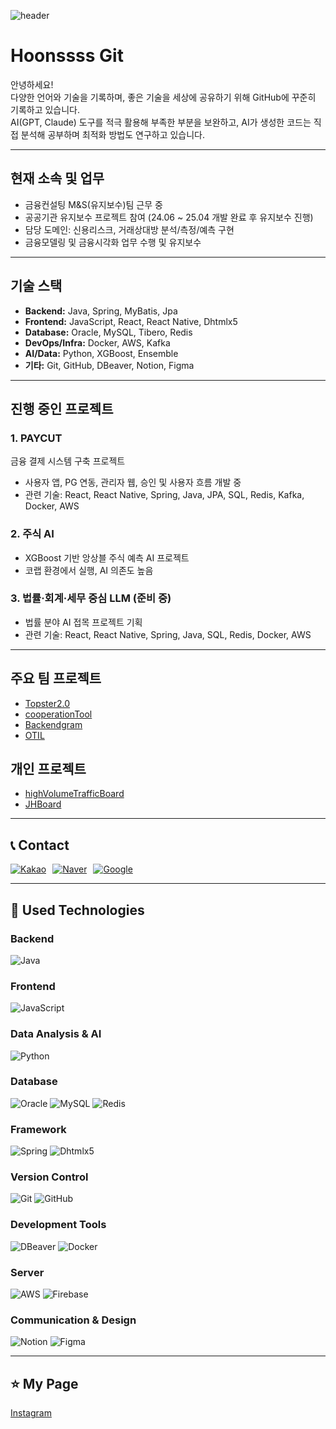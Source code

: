 ![header](https://capsule-render.vercel.app/api?type=Waving&height=200&text=YUN%20JAE%20HOON&fontColor=000000&color=gradient&animation=fadeIn)

# Hoonssss Git

안녕하세요!  
다양한 언어와 기술을 기록하며, 좋은 기술을 세상에 공유하기 위해 GitHub에 꾸준히 기록하고 있습니다.  
AI(GPT, Claude) 도구를 적극 활용해 부족한 부분을 보완하고, AI가 생성한 코드는 직접 분석해 공부하며 최적화 방법도 연구하고 있습니다.

---

## 현재 소속 및 업무
- 금융컨설팅 M&S(유지보수)팀 근무 중  
- 공공기관 유지보수 프로젝트 참여 (24.06 ~ 25.04 개발 완료 후 유지보수 진행)  
- 담당 도메인: 신용리스크, 거래상대방 분석/측정/예측 구현  
- 금융모델링 및 금융시각화 업무 수행 및 유지보수  

---

## 기술 스택
- **Backend:** Java, Spring, MyBatis, Jpa 
- **Frontend:** JavaScript, React, React Native, Dhtmlx5  
- **Database:** Oracle, MySQL, Tibero, Redis
- **DevOps/Infra:** Docker, AWS, Kafka  
- **AI/Data:** Python, XGBoost, Ensemble  
- **기타:** Git, GitHub, DBeaver, Notion, Figma  

---

## 진행 중인 프로젝트

### 1. PAYCUT  
금융 결제 시스템 구축 프로젝트  
- 사용자 앱, PG 연동, 관리자 웹, 승인 및 사용자 흐름 개발 중  
- 관련 기술: React, React Native, Spring, Java, JPA, SQL, Redis, Kafka, Docker, AWS  

### 2. 주식 AI  
- XGBoost 기반 앙상블 주식 예측 AI 프로젝트  
- 코랩 환경에서 실행, AI 의존도 높음  

### 3. 법률·회계·세무 중심 LLM (준비 중)  
- 법률 분야 AI 접목 프로젝트 기획  
- 관련 기술: React, React Native, Spring, Java, SQL, Redis, Docker, AWS  

---

## 주요 팀 프로젝트
- [Topster2.0](https://github.com/hoonssss/topster2.0)  
- [cooperationTool](https://github.com/hoonssss/cooperationTool)  
- [Backendgram](https://github.com/hoonssss/B08-Backendgram)  
- [OTIL](https://github.com/hoonssss/otil)  

## 개인 프로젝트
- [highVolumeTrafficBoard](https://github.com/hoonssss/highVolumeTrafficBoard)  
- [JHBoard](https://github.com/hoonssss/board)  

---

## 📞 Contact  
<div style="display:flex; gap:10px;">
<a href="mailto:wogns8030@kakao.com"><img src="https://img.shields.io/badge/Kakao-00000F?style=for-the-badge&logo=Kakao&logoColor=white" alt="Kakao"/></a>
<a href="mailto:wogns8030@naver.com"><img src="https://img.shields.io/badge/naver-00000F?style=for-the-badge&logo=naver&logoColor=white" alt="Naver"/></a>
<a href="mailto:wogns8060@gmail.com"><img src="https://img.shields.io/badge/google-00000F?style=for-the-badge&logo=google&logoColor=white" alt="Google"/></a>
</div>

---

## 🔨 Used Technologies  

### Backend  
<img alt="Java" src="https://img.shields.io/badge/Java-000000?style=for-the-badge&logo=java&logoColor=white" />

### Frontend  
<img alt="JavaScript" src="https://img.shields.io/badge/JavaScript-000000?style=for-the-badge&logo=javascript&logoColor=white" />

### Data Analysis & AI  
<img alt="Python" src="https://img.shields.io/badge/Python-000000?style=for-the-badge&logo=python&logoColor=white" />

### Database  
<img alt="Oracle" src="https://img.shields.io/badge/Oracle-00000F?style=for-the-badge&logo=oracle&logoColor=white" />  
<img alt="MySQL" src="https://img.shields.io/badge/MySQL-00000F?style=for-the-badge&logo=mysql&logoColor=white" />  
<img alt="Redis" src="https://img.shields.io/badge/Redis-00000F?style=for-the-badge&logo=redis&logoColor=white" />

### Framework  
<img alt="Spring" src="https://img.shields.io/badge/Spring-00000F?style=for-the-badge&logo=spring&logoColor=white" />  
<img alt="Dhtmlx5" src="https://img.shields.io/badge/Dhtmlx5-00000F?style=for-the-badge&logo=dhtmlx5&logoColor=white" />

### Version Control  
<img alt="Git" src="https://img.shields.io/badge/Git-00000F?style=for-the-badge&logo=git&logoColor=white" />  
<img alt="GitHub" src="https://img.shields.io/badge/GitHub-00000F?style=for-the-badge&logo=github&logoColor=white" />

### Development Tools  
<img alt="DBeaver" src="https://img.shields.io/badge/DBeaver-000000?style=for-the-badge&logo=dbeaver&logoColor=white" />  
<img alt="Docker" src="https://img.shields.io/badge/Docker-00000F?style=for-the-badge&logo=docker&logoColor=white" />

### Server  
<img alt="AWS" src="https://img.shields.io/badge/Amazon_AWS-00000F?style=for-the-badge&logo=amazonaws&logoColor=white" />  
<img alt="Firebase" src="https://img.shields.io/badge/Firebase-00000F?style=for-the-badge&logo=firebase&logoColor=white" />

### Communication & Design  
<img alt="Notion" src="https://img.shields.io/badge/Notion-000000?style=for-the-badge&logo=notion&logoColor=white" />  
<img alt="Figma" src="https://img.shields.io/badge/Figma-00000F?style=for-the-badge&logo=figma&logoColor=white" />

---

## ⭐ My Page  
[Instagram](https://www.instagram.com/jjhoonss/)  
